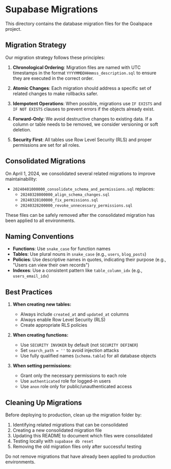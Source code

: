 # Supabase Migrations

This directory contains the database migration files for the Goalspace project.

## Migration Strategy

Our migration strategy follows these principles:

1. **Chronological Ordering**: Migration files are named with UTC timestamps in the format `YYYYMMDDHHmmss_description.sql` to ensure they are executed in the correct order.

2. **Atomic Changes**: Each migration should address a specific set of related changes to make rollbacks safer.

3. **Idempotent Operations**: When possible, migrations use `IF EXISTS` and `IF NOT EXISTS` clauses to prevent errors if the objects already exist.

4. **Forward-Only**: We avoid destructive changes to existing data. If a column or table needs to be removed, we consider versioning or soft deletion.

5. **Security First**: All tables use Row Level Security (RLS) and proper permissions are set for all roles.

## Consolidated Migrations

On April 1, 2024, we consolidated several related migrations to improve maintainability:

- `20240401000000_consolidate_schema_and_permissions.sql` replaces:
  - `20240328000000_align_schema_changes.sql`
  - `20240328100000_fix_permissions.sql`
  - `20240328200000_revoke_unnecessary_permissions.sql`

These files can be safely removed after the consolidated migration has been applied to all environments.

## Naming Conventions

- **Functions**: Use `snake_case` for function names
- **Tables**: Use plural nouns in `snake_case` (e.g., `users`, `blog_posts`)
- **Policies**: Use descriptive names in quotes, indicating their purpose (e.g., "Users can view their own records")
- **Indexes**: Use a consistent pattern like `table_column_idx` (e.g., `users_email_idx`)

## Best Practices

1. **When creating new tables:**
   - Always include `created_at` and `updated_at` columns
   - Always enable Row Level Security (RLS)
   - Create appropriate RLS policies

2. **When creating functions:**
   - Use `SECURITY INVOKER` by default (not `SECURITY DEFINER`)
   - Set `search_path = ''` to avoid injection attacks
   - Use fully qualified names (`schema.table`) for all database objects

3. **When setting permissions:**
   - Grant only the necessary permissions to each role
   - Use `authenticated` role for logged-in users
   - Use `anon` role only for public/unauthenticated access

## Cleaning Up Migrations

Before deploying to production, clean up the migration folder by:

1. Identifying related migrations that can be consolidated
2. Creating a new consolidated migration file
3. Updating this README to document which files were consolidated
4. Testing locally with `supabase db reset`
5. Removing the old migration files only after successful testing

Do not remove migrations that have already been applied to production environments. 